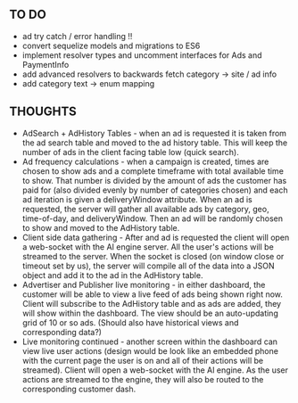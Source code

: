 ## TO DO

- ad try catch / error handling !!
- convert sequelize models and migrations to ES6
- implement resolver types and uncomment interfaces for Ads and PaymentInfo
- add advanced resolvers to backwards fetch category -> site / ad info
- add category text -> enum mapping

## THOUGHTS

- AdSearch + AdHistory Tables - when an ad is requested it is taken from the ad search table and moved to the ad history table.
  This will keep the number of ads in the client facing table low (quick search).
- Ad frequency calculations - when a campaign is created, times are chosen to show ads and a complete timeframe with total
  available time to show. That number is divided by the amount of ads the customer has paid for (also divided evenly by number of
  categories chosen) and each ad iteration is given a deliveryWindow attribute. When an ad is requested, the server will
  gather all available ads by category, geo, time-of-day, and deliveryWindow. Then an ad will be randomly chosen to show
  and moved to the AdHistory table.
- Client side data gathering - After and ad is requested the client will open a web-socket with the AI engine server.
  All the user's actions will be streamed to the server. When the socket is closed (on window close or timeout set by us),
  the server will compile all of the data into a JSON object and add it to the ad in the AdHistory table.
- Advertiser and Publisher live monitoring - in either dashboard, the customer will be able to view a live feed of ads being
  shown right now. Client will subscribe to the AdHistory table and as ads are added, they will show within the dashboard.
  The view should be an auto-updating grid of 10 or so ads. (Should also have historical views and corresponding data?)
- Live monitoring continued - another screen within the dashboard can view live user actions (design would be look like an
  embedded phone with the current page the user is on and all of their actions will be streamed). Client will open a web-socket
  with the AI engine. As the user actions are streamed to the engine, they will also be routed to the corresponding customer dash.
